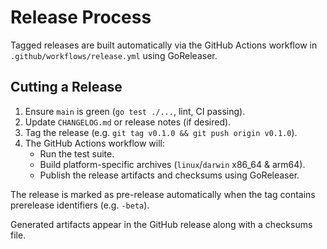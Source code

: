 # Release Process

Tagged releases are built automatically via the GitHub Actions workflow in
`.github/workflows/release.yml` using GoReleaser.

## Cutting a Release

1. Ensure `main` is green (`go test ./...`, lint, CI passing).
2. Update `CHANGELOG.md` or release notes (if desired).
3. Tag the release (e.g. `git tag v0.1.0 && git push origin v0.1.0`).
4. The GitHub Actions workflow will:
   - Run the test suite.
   - Build platform-specific archives (`linux`/`darwin` x86_64 & arm64).
   - Publish the release artifacts and checksums using GoReleaser.

The release is marked as pre-release automatically when the tag contains
prerelease identifiers (e.g. `-beta`).

Generated artifacts appear in the GitHub release along with a checksums file.
